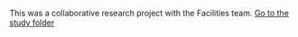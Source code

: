 This was a collaborative research project with the Facilities team. [Go to the study folder](https://github.com/department-of-veterans-affairs/va.gov-team/tree/master/products/facilities/medical-centers/community-care)